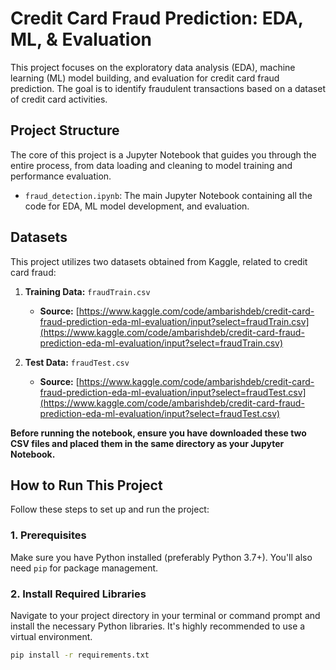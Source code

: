 # Credit Card Fraud Prediction: EDA, ML, & Evaluation

This project focuses on the exploratory data analysis (EDA), machine learning (ML) model building, and evaluation for credit card fraud prediction. The goal is to identify fraudulent transactions based on a dataset of credit card activities.

## Project Structure

The core of this project is a Jupyter Notebook that guides you through the entire process, from data loading and cleaning to model training and performance evaluation.

-   `fraud_detection.ipynb`: The main Jupyter Notebook containing all the code for EDA, ML model development, and evaluation.

## Datasets

This project utilizes two datasets obtained from Kaggle, related to credit card fraud:

1.  **Training Data:** `fraudTrain.csv`
    -   **Source:** [https://www.kaggle.com/code/ambarishdeb/credit-card-fraud-prediction-eda-ml-evaluation/input?select=fraudTrain.csv](https://www.kaggle.com/code/ambarishdeb/credit-card-fraud-prediction-eda-ml-evaluation/input?select=fraudTrain.csv)

2.  **Test Data:** `fraudTest.csv`
    -   **Source:** [https://www.kaggle.com/code/ambarishdeb/credit-card-fraud-prediction-eda-ml-evaluation/input?select=fraudTest.csv](https://www.kaggle.com/code/ambarishdeb/credit-card-fraud-prediction-eda-ml-evaluation/input?select=fraudTest.csv)

**Before running the notebook, ensure you have downloaded these two CSV files and placed them in the same directory as your Jupyter Notebook.**

## How to Run This Project

Follow these steps to set up and run the project:

### 1. Prerequisites

Make sure you have Python installed (preferably Python 3.7+). You'll also need `pip` for package management.

### 2. Install Required Libraries

Navigate to your project directory in your terminal or command prompt and install the necessary Python libraries. It's highly recommended to use a virtual environment.

```bash
pip install -r requirements.txt